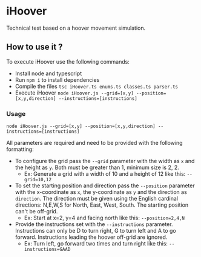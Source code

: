 # iHoover

Technical test based on a hoover movement simulation.

## How to use it ?

To execute iHoover use the following commands:

- Install node and typescript
- Run `npm i` to install dependencies
- Compile the files `tsc iHoover.ts enums.ts classes.ts parser.ts`
- Execute iHoover `node iHoover.js --grid=[x,y] --position=[x,y,direction] --instructions=[instructions]`

### Usage

`node iHoover.js --grid=[x,y] --position=[x,y,direction] --instructions=[instructions]`

All parameters are required and need to be provided with the following formatting:

- To configure the grid pass the `--grid` parameter with the width as `x` and the height as `y`. Both must be greater than 1, minimum size is 2, 2.
  - Ex: Generate a grid with a width of 10 and a height of 12 like this: `--grid=10,12`
- To set the starting position and direction pass the `--position` parameter with the x-coordinate as `x`, the y-coordinate as `y` and the direction as `direction`. The direction must be given using the English cardinal directions: N,E,W,S for North, East, West, South. The starting position can't be off-grid.
  - Ex: Start at x=2, y=4 and facing north like this: `--position=2,4,N`
- Provide the instructions set with the `--instructions` parameter. Instructions can only be D to turn right, G to turn left and A to go forward. Instructions leading the hoover off-grid are ignored.
  - Ex: Turn left, go forward two times and turn right like this: `--instructions=GAAD`
